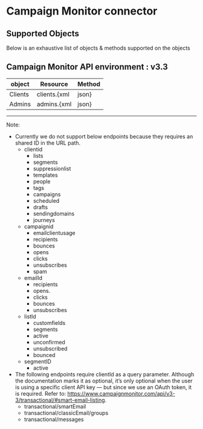 # Campaign Monitor connector


## Supported Objects 
Below is an exhaustive list of objects & methods supported on the objects

Campaign Monitor API environment : v3.3
-------------------------------------------------------------------
| object          |  Resource                              | Method|
| ----------------| ---------------------------------------| ------|
| Clients         | clients.{xml|json}                     | read  |
| Admins          | admins.{xml|json}                      | read  |
--------------------------------------------------------------------

Note: 
 - Currently we do not support below endpoints because they requires an shared ID in the URL path.
   - clientid
      - lists       
      - segments
      - suppressionlist
      - templates    
      - people  
      - tags    
      - campaigns
      - scheduled
      - drafts  
      - sendingdomains
      - journeys
    - campaignid
      - emailclientusage
      - recipients
      - bounces
      - opens
      - clicks
      - unsubscribes
      - spam
    - emailId
       - recipients
       - opens.
       - clicks
       - bounces
       - unsubscribes
    - listId
       - customfields
       - segments
       - active
       - unconfirmed
       - unsubscribed
       - bounced
    - segmentID
       - active
 - The following endpoints require clientId as a query parameter. Although the documentation marks it as optional, it’s only optional when the user is using a specific client API key — but since we use an OAuth token, it is required. Refer to: https://www.campaignmonitor.com/api/v3-3/transactional/#smart-email-listing.
    - transactional/smartEmail
    - transactional/classicEmail/groups
    - transactional/messages